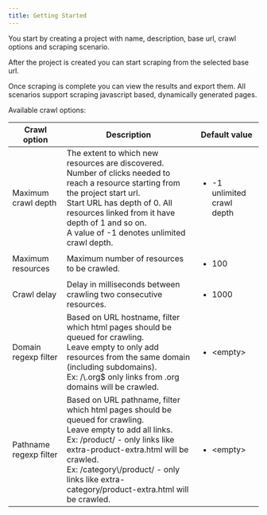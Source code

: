 ```yaml
---
title: Getting Started
---
```

<p>
  You start by creating a project with name, description, base url, crawl options and scraping scenario.
</p>
<p>
  After the project is created you can start scraping from the selected base url.
</p>
<p>
  Once scraping is complete you can view the results and export them. All scenarios support scraping javascript based, dynamically generated pages.
</p>

<p>
  Available crawl options:
</p>
<table class="table">
  <thead>
    <tr>
      <th scope="col">Crawl option</th>
      <th scope="col">Description</th>
      <th scope="col">Default value</th>
    </tr>
  </thead>
  <tbody>
  <tr>
    <td>Maximum crawl depth</td>
    <td>
      The extent to which new resources are discovered.<br/>
      Number of clicks needed to reach a resource starting from the project start url.<br/>
      Start URL has depth of 0. All resources linked from it have depth of 1 and so on. <br/>
      A value of -1 denotes unlimited crawl depth.
    </td>
    <td>
      <ul>
        <li>
          -1<br/>
          unlimited crawl depth
        </li>
      </ul>
    </td>
  </tr>
  <tr>
    <td>Maximum resources</td>
    <td>
      Maximum number of resources to be crawled.
    </td>
    <td>
      <ul>
        <li>
          100
        </li>
      </ul>
    </td>
  </tr>
  <tr>
    <td>Crawl delay</td>
    <td>
      Delay in milliseconds between crawling two consecutive resources.
    </td>
    <td>
      <ul>
        <li>
          1000
        </li>
      </ul>
    </td>
  </tr>
  <tr>
    <td>Domain regexp filter</td>
    <td>
      Based on URL hostname, filter which html pages should be queued for crawling.<br/>
      Leave empty to only add resources from the same domain (including subdomains).<br/>
      Ex: /\.org$ only links from .org domains will be crawled.
    </td>
    <td>
      <ul>
        <li>
          &lt;empty&gt;
        </li>
      </ul>
    </td>
  </tr>
  <tr>
    <td>Pathname regexp filter</td>
    <td>
      Based on URL pathname, filter which html pages should be queued for crawling.<br/>
      Leave empty to add all links.<br/>
      Ex: /product/ - only links like extra-product-extra.html will be crawled.<br/>
      Ex: /category\/product/ - only links like extra-category/product-extra.html will be crawled.
    </td>
    <td>
      <ul>
        <li>
          &lt;empty&gt;
        </li>
      </ul>
    </td>
  </tr>
</table>

